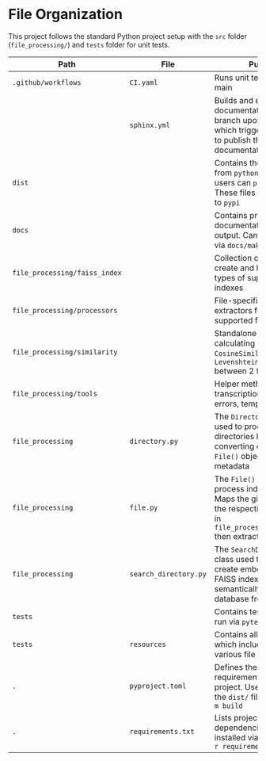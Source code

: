 <br>

# File Organization

This project follows the standard Python project setup with the `src` folder (`file_processing/`) and `tests` folder for unit tests. 

| Path | File | Purpose |
| ---- | ---- | ------- |
| `.github/workflows` | `CI.yaml` | Runs unit tests upon PR to main |
| | `sphinx.yml` | Builds and extracts documentation to `gh-pages` branch upon push to main which triggers a process to publish the documentation |
| `dist` | | Contains the build files from `python -m build` that users can `pip install`. These files are uploaded to `pypi` |
| `docs` | | Contains project documentation and sample output. Can be built locally via `docs/make html` |
| `file_processing/faiss_index` | | Collection of functions that create and load different types of supported FAISS indexes |
| `file_processing/processors` | | File-specific metadata extractors for each supported file type |
| `file_processing/similarity` | | Standalone utils for calculating `CosineSimilarity` and `LevenshteinDistance` between 2 files | 
| `file_processing/tools` | | Helper methods (OCR, transcription, custom errors, templates) |
| `file_processing` | `directory.py` | The `Directory()` class used to process directories by iteratively converting each file into a `File()` object to extract metadata |
| `file_processing` | `file.py` | The `File()` class used to process individual files. Maps the given file path to the respective processor in `file_processing/processor` then extracts the metadata |
| `file_processing` | `search_directory.py` | The `SearchDirectory()` class used to chunk text, create embeddings, and FAISS indexes to create a semantically searchable database from a directory |
| `tests` | | Contains test code. Can be run via `pytest tests/` |
| `tests` | `resources` | Contains all test files which include files of various file types |
| `.` | `pyproject.toml` | Defines the build requirements for the project. Used to generate the `dist/` files via `python -m build` |
| `.` | `requirements.txt` | Lists project dependencies. Can be installed via `pip install -r requirements.txt` |
